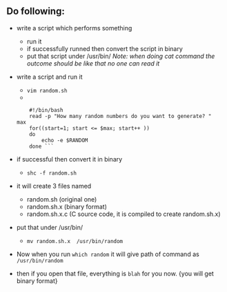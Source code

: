 ## Do following:
- write a script which performs something
	- run it
	- if successfully runned then convert the script in binary
	- put that script under /usr/bin/
 *Note: when doing cat command the outcome should be like that no one can read it*
 
 
- write a script and run it
	- `vim random.sh`
	-
	```
		#!/bin/bash
		read -p "How many random numbers do you want to generate? "  max
		for((start=1; start <= $max; start++ ))
		do
        	echo -e $RANDOM
		done ```
- if successful then convert it in binary
	- `shc -f random.sh`		
- it will create 3 files named
	- random.sh (original one)
	- random.sh.x (binary format)
	- random.sh.x.c (C source code, it is compiled to create random.sh.x)
- put that under /usr/bin/
	- `mv random.sh.x  /usr/bin/random`
		
- Now when you run `which random` it will give path of command as `/usr/bin/random`
- then if you open that file, everything is `blah` for you now. {you will get binary format}
		
	
